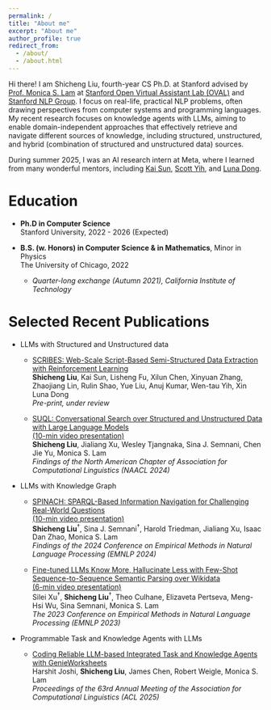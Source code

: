 ```yaml
---
permalink: /
title: "About me"
excerpt: "About me"
author_profile: true
redirect_from: 
  - /about/
  - /about.html
---
```


Hi there! I am Shicheng Liu, fourth-year CS Ph.D. at Stanford advised by [Prof. Monica S. Lam](https://suif.stanford.edu/~lam/) at [Stanford Open Virtual Assistant Lab (OVAL)](https://oval.cs.stanford.edu/) and [Stanford NLP Group](https://nlp.stanford.edu/). I focus on real-life, practical NLP problems, often drawing perspectives from computer systems and programming languages. My recent research focuses on knowledge agents with LLMs, aiming to enable domain-independent approaches that effectively retrieve and navigate different sources of knowledge, including structured, unstructured, and hybrid (combination of structured and unstructured data) sources.

During summer 2025, I was an AI research intern at Meta, where I learned from many wonderful mentors, including [Kai Sun](https://www.kaisun.org/), [Scott Yih](https://scottyih.org/), and [Luna Dong](https://lunadong.com/).

Education
======
* **Ph.D in Computer Science** <br />
Stanford University, 2022 - 2026 (Expected)

* **B.S. (w. Honors) in Computer Science & in Mathematics**, Minor in Physics <br />
The University of Chicago, 2022 
   - *Quarter-long exchange (Autumn 2021), California Institute of Technology*

Selected Recent Publications
======
* LLMs with Structured and Unstructured data
  - [SCRIBES: Web-Scale Script-Based Semi-Structured Data Extraction with Reinforcement Learning](https://arxiv.org/pdf/2510.01832) <br /> **Shicheng Liu**, Kai Sun, Lisheng Fu, Xilun Chen, Xinyuan Zhang, Zhaojiang Lin, Rulin Shao, Yue Liu, Anuj Kumar, Wen-tau Yih, Xin Luna Dong <br />
  *Pre-print, under review* <br />

  - [SUQL: Conversational Search over Structured and Unstructured Data with Large Language Models](https://arxiv.org/abs/2311.09818) <br />
  [(10-min video presentation)](https://drive.google.com/file/d/1apBm1kzgMmijSFqgCBuwpjw23h7VdmQA/view?usp=sharing) <br />
  **Shicheng Liu**, Jialiang Xu, Wesley Tjangnaka, Sina J. Semnani, Chen Jie Yu, Monica S. Lam <br />
  *Findings of the North American Chapter of Association for Computational Linguistics (NAACL 2024)* <br />

* LLMs with Knowledge Graph
  - [SPINACH: SPARQL-Based Information Navigation for Challenging Real-World Questions](https://arxiv.org/abs/2407.11417) <br />
  [(10-min video presentation)](https://drive.google.com/file/d/1cAirGdcAuRSng4G9r-b_72-07yZG44_P/view?usp=drive_link) <br />
  **Shicheng Liu**<sup>†</sup>, Sina J. Semnani<sup>†</sup>, Harold Triedman, Jialiang Xu, Isaac Dan Zhao, Monica S. Lam <br />
  *Findings of the 2024 Conference on Empirical Methods in Natural Language Processing (EMNLP 2024)* <br />

  - [Fine-tuned LLMs Know More, Hallucinate Less with Few-Shot Sequence-to-Sequence Semantic Parsing over Wikidata](https://arxiv.org/abs/2305.14202) <br />
  [(6-min video presentation)](https://drive.google.com/file/d/1QwobWmW9sGAvqi4aWwh5ht3DdDcOLu8Q/view?usp=sharing) <br />
  Silei Xu<sup>†</sup>, **Shicheng Liu**<sup>†</sup>, Theo Culhane, Elizaveta Pertseva, Meng-Hsi Wu, Sina Semnani, Monica S. Lam <br />
  *The 2023 Conference on Empirical Methods in Natural Language Processing (EMNLP 2023)* <br />

* Programmable Task and Knowledge Agents with LLMs
  - [Coding Reliable LLM-based Integrated Task and Knowledge Agents with GenieWorksheets](https://arxiv.org/abs/2407.05674) <br />
  Harshit Joshi, **Shicheng Liu**, James Chen, Robert Weigle, Monica S. Lam <br />
  *Proceedings of the 63rd Annual Meeting of the Association for Computational Linguistics (ACL 2025)*
